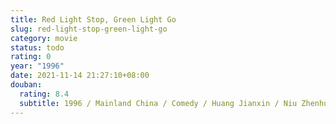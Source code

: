 ```yaml
---
title: Red Light Stop, Green Light Go
slug: red-light-stop-green-light-go
category: movie
status: todo
rating: 0
year: "1996"
date: 2021-11-14 21:27:10+08:00
douban:
  rating: 8.4
  subtitle: 1996 / Mainland China / Comedy / Huang Jianxin / Niu Zhenhua Ding Jiali
---
```



